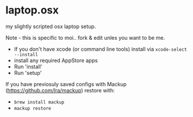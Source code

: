 laptop.osx
==========

my slightly scripted osx laptop setup.

Note - this is specific to moi.. fork & edit unles you want to be me.

 - If you don't have xcode (or command line tools) install via `xcode-select --install`
 - install any required AppStore apps
 - Run 'install'
 - Run 'setup'

If you have previosuly saved configs with Mackup (https://github.com/lra/mackup)
restore with:

- `brew install mackup`
- `mackup restore`